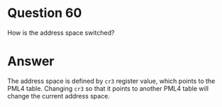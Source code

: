 
# Question 60


How is the address space switched?


# Answer



The address space is defined by `cr3` register value, which points to the
PML4 table. Changing `cr3` so that it points to another PML4 table will change
the current address space. 




       